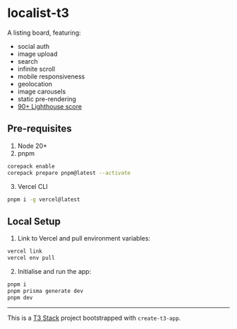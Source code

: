 # localist-t3

A listing board, featuring: 
- social auth
- image upload
- search
- infinite scroll
- mobile responsiveness
- geolocation
- image carousels
- static pre-rendering
- [90+ Lighthouse score](https://pagespeed.web.dev/analysis/https-localist-t3-vercel-app-feed/ay6y8ir1py?form_factor=desktop)

## Pre-requisites

1. Node 20+
2. pnpm

```sh
corepack enable
corepack prepare pnpm@latest --activate
```

3. Vercel CLI

```sh
pnpm i -g vercel@latest
```

## Local Setup

1. Link to Vercel and pull environment variables:

```sh
vercel link
vercel env pull
```

2. Initialise and run the app:

```sh
pnpm i
pnpm prisma generate dev
pnpm dev
```

---

This is a [T3 Stack](https://create.t3.gg/) project bootstrapped with `create-t3-app`.
